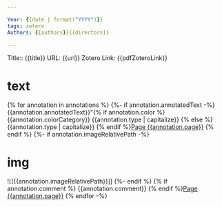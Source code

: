 ```yaml
---

Year: {{date | format("YYYY")}}
tags: zotero
Authors: {{authors}}{{directors}}

---
```

Title:: {{title}}
URL: {{url}}
Zotero Link: {{pdfZoteroLink}}

# text
{% for annotation in annotations %}
{%- if annotation.annotatedText -%}
{{annotation.annotatedText}}"{% if annotation.color %}
{{annotation.colorCategory}} {{annotation.type | capitalize}} {% else %}
{{annotation.type | capitalize}} {% endif %}[Page {{annotation.page}}](zotero://open-pdf/library/items/{{annotation.attachment.itemKey}}?page={{annotation.page}}&annotation={{annotation.id}})
{% endif %}
{%- if annotation.imageRelativePath -%}

# img
![[{{annotation.imageRelativePath}}]]
{%- endif %}
{% if annotation.comment %}
{{annotation.comment}}
{% endif %}[Page {{annotation.page}}](zotero://open-pdf/library/items/{{annotation.attachment.itemKey}}?page={{annotation.page}}&annotation={{annotation.id}})
{% endfor -%}